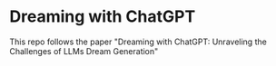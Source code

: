 # Dreaming with ChatGPT

This repo follows the paper "Dreaming with ChatGPT: Unraveling the Challenges of LLMs Dream Generation"



